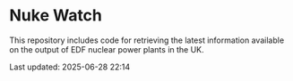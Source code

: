# Nuke Watch

This repository includes code for retrieving the latest information available on the output of EDF nuclear power plants in the UK.

Last updated: 2025-06-28 22:14
